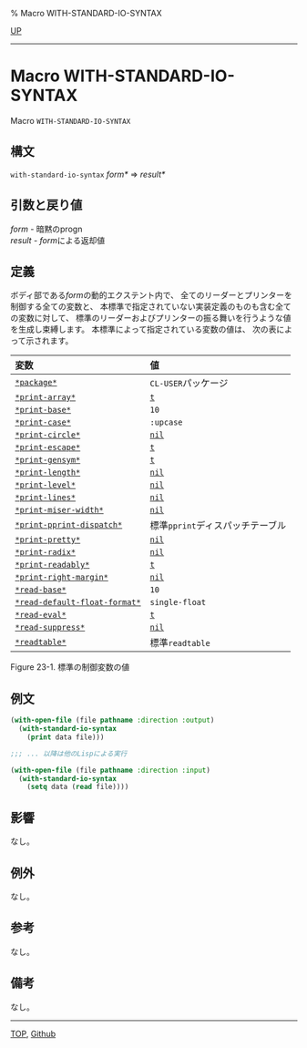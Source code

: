 % Macro WITH-STANDARD-IO-SYNTAX

[UP](23.2.html)  

---

# Macro **WITH-STANDARD-IO-SYNTAX**


Macro `WITH-STANDARD-IO-SYNTAX`


## 構文

`with-standard-io-syntax` *form\** => *result\**


## 引数と戻り値

*form* - 暗黙のprogn  
*result* - *form*による返却値


## 定義

ボディ部である*form*の動的エクステント内で、
全てのリーダーとプリンターを制御する全ての変数と、
本標準で指定されていない実装定義のものも含む全ての変数に対して、
標準のリーダーおよびプリンターの振る舞いを行うような値を生成し束縛します。
本標準によって指定されている変数の値は、
次の表によって示されます。

|変数|値|
|:--|:--|
|[`*package*`](11.2.package-variable.html)                   |`CL-USER`パッケージ         |
|[`*print-array*`](22.4.print-array.html)               |[`t`](5.3.t-variable.html)           |
|[`*print-base*`](22.4.print-base.html)                |`10`                        |
|[`*print-case*`](22.4.print-case.html)                |`:upcase`                   |
|[`*print-circle*`](22.4.print-circle.html)              |[`nil`](5.3.nil-variable.html)         |
|[`*print-escape*`](22.4.print-escape.html)              |[`t`](5.3.t-variable.html)           |
|[`*print-gensym*`](22.4.print-gensym.html)              |[`t`](5.3.t-variable.html)           |
|[`*print-length*`](22.4.print-level.html)              |[`nil`](5.3.nil-variable.html)         |
|[`*print-level*`](22.4.print-level.html)               |[`nil`](5.3.nil-variable.html)         |
|[`*print-lines*`](22.4.print-lines.html)               |[`nil`](5.3.nil-variable.html)         |
|[`*print-miser-width*`](22.4.print-miser-width.html)         |[`nil`](5.3.nil-variable.html)         |
|[`*print-pprint-dispatch*`](22.4.print-pprint-dispatch.html)     |標準`pprint`ディスパッチテーブル |
|[`*print-pretty*`](22.4.print-pretty.html)              |[`nil`](5.3.nil-variable.html)         |
|[`*print-radix*`](22.4.print-base.html)               |[`nil`](5.3.nil-variable.html)         |
|[`*print-readably*`](22.4.print-readably.html)            |[`t`](5.3.t-variable.html)           |
|[`*print-right-margin*`](22.4.print-right-margin.html)        |[`nil`](5.3.nil-variable.html)         |
|[`*read-base*`](23.2.read-base.html)                 |`10`                        |
|[`*read-default-float-format*`](23.2.read-default-float-format.html) |`single-float`         |
|[`*read-eval*`](23.2.read-eval.html)                 |[`t`](5.3.t-variable.html)           |
|[`*read-suppress*`](23.2.read-suppress.html)             |[`nil`](5.3.nil-variable.html)         |
|[`*readtable*`](23.2.readtable-variable.html)                 |標準`readtable`             |

Figure 23-1. 標準の制御変数の値


## 例文

```lisp
(with-open-file (file pathname :direction :output)
  (with-standard-io-syntax
    (print data file)))

;;; ... 以降は他のLispによる実行

(with-open-file (file pathname :direction :input)
  (with-standard-io-syntax
    (setq data (read file))))
```


## 影響

なし。


## 例外

なし。


## 参考

なし。


## 備考

なし。


---
[TOP](index.html),  [Github](https://github.com/nptcl/npt-japanese)

